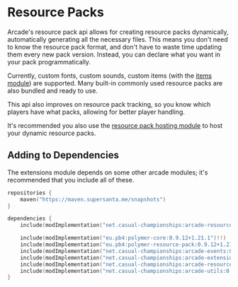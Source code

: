 # Resource Packs

Arcade's resource pack api allows for creating resource packs dynamically, automatically
generating all the necessary files. This means you don't need to know the resource pack
format, and don't have to waste time updating them every new pack version. Instead, you
can declare what you want in your pack programmatically.

Currently, custom fonts, custom sounds, custom items (with the [items module](../arcade-items/getting-started.md))
are supported. Many built-in commonly used resource packs are also bundled and ready to use.

This api also improves on resource pack tracking, so you know which players have what
packs, allowing for better player handling.

It's recommended you also use the [resource pack hosting module](../arcade-resource-pack-host/getting-started.md)
to host your dynamic resource packs.

## Adding to Dependencies

The extensions module depends on some other arcade modules; it's recommended that you
include all of these.

```kts
repositories {
    maven("https://maven.supersanta.me/snapshots")
}

dependencies {
    include(modImplementation("net.casual-championships:arcade-resource-pack:0.3.0-alpha.10+1.21.1")!!)

    include(modImplementation("eu.pb4:polymer-core:0.9.12+1.21.1")!!)
    include(modImplementation("eu.pb4:polymer-resource-pack:0.9.12+1.21.1")!!)
    include(modImplementation("net.casual-championships:arcade-events:0.3.0-alpha.10+1.21.1")!!)
    include(modImplementation("net.casual-championships:arcade-extensions:0.3.0-alpha.10+1.21.1")!!)
    include(modImplementation("net.casual-championships:arcade-resource-pack-host:0.3.0-alpha.10+1.21.1")!!)
    include(modImplementation("net.casual-championships:arcade-utils:0.3.0-alpha.10+1.21.1")!!)
}
```
